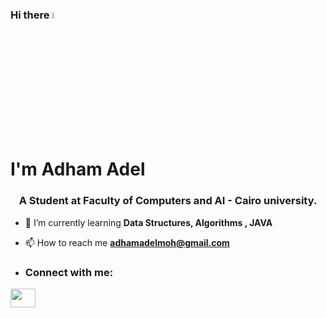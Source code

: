 ### Hi there <a href="https://www.gautamkrishnar.com/"><img src="https://media.giphy.com/media/hvRJCLFzcasrR4ia7z/giphy.gif" width="5%"></a> <h1>I'm Adham Adel </h1>

<h3 align="center">A Student at Faculty of Computers and AI - Cairo university.</h3>

- 🌱 I’m currently learning **Data Structures, Algorithms , JAVA**

- 📫 How to reach me **adhamadelmoh@gmail.com**
- <h3 align="left">Connect with me:</h3>
<p align="left">
<a href="https://www.linkedin.com/in/adham-adel-a10b73232/" target="blank"><img align="center" src="https://raw.githubusercontent.com/rahuldkjain/github-profile-readme-generator/master/src/images/icons/Social/linked-in-alt.svg" height="30" width="40" /></a>


